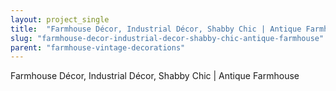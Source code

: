 ```yaml
---
layout: project_single
title:  "Farmhouse Décor, Industrial Décor, Shabby Chic | Antique Farmhouse"
slug: "farmhouse-decor-industrial-decor-shabby-chic-antique-farmhouse"
parent: "farmhouse-vintage-decorations"
---
```

Farmhouse Décor, Industrial Décor, Shabby Chic | Antique Farmhouse